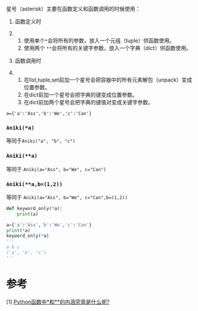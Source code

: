 星号（asterisk）主要在函数定义和函数调用的时候使用：

1. 函数定义时

2. 1. 使用单个`*`会将所有的参数，放入一个元组（tuple）供函数使用。
   2. 使用两个 `**`会将所有的关键字参数，放入一个字典（dict）供函数使用。

3. 函数调用时

4. 1. 在list,tuple,set前加一个星号会把容器中的所有元素解包（unpack）变成位置参数。
   2. 在dict前加一个星号会把字典的键变成位置参数。
   3. 在dict前加两个星号会把字典的键值对变成关键字参数。



`a={'a':'Ass','b':'We','c':'Can'}`

###  `Aniki(*a)`

等同于`Aniki("a", "b", "c")`

### `Aniki(**a)`

等同于 `Aniki(a="Ass", b="We", c="Can")`

### `Aniki(**a,b=(1,2))`

等同于 `Aniki(a="Ass", b="We", c="Can",b=(1,2))`

```python
def keyword_only(*a):
    print(a)

a={'a':'Ass','b':'We','c':'Can'}
print(*a)
keyword_only(*a)
'''
a b c
('a', 'b', 'c')
'''
```



# 参考

[1] [Python函数中*和**的内涵究竟是什么呢?](https://www.zhihu.com/question/265519629)

